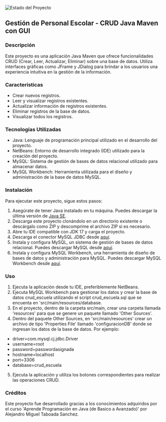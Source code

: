 ![Estado del Proyecto](https://img.shields.io/badge/Proyecto%20terminado-blue)

## Gestión de Personal Escolar - CRUD Java Maven con GUI

### Descripción
Este proyecto es una aplicación Java Maven que ofrece funcionalidades CRUD (Crear, Leer, Actualizar, Eliminar) sobre una base de datos. 
Utiliza interfaces gráficas como JFrame y JDialog para brindar a los usuarios una experiencia intuitiva en la gestión de la información.

### Características
- Crear nuevos registros.
- Leer y visualizar registros existentes.
- Actualizar información de registros existentes.
- Eliminar registros de la base de datos.
- Visualizar todos los registros.

### Tecnologías Utilizadas
- Java: Lenguaje de programación principal utilizado en el desarrollo del proyecto.
- NetBeans: Entorno de desarrollo integrado (IDE) utilizado para la creación del proyecto.
- MySQL: Sistema de gestión de bases de datos relacional utilizado para almacenar datos.
- MySQL Workbench: Herramienta utilizada para el diseño y administración de la base de datos MySQL.

### Instalación
Para ejecutar este proyecto, sigue estos pasos:
1. Asegúrate de tener Java instalado en tu máquina. Puedes descargar la última versión de [Java SE](https://www.oracle.com/co/java/technologies/downloads/#java17).
2. Descarga este proyecto clonándolo en un directorio existente o descárgalo como ZIP y descomprime el archivo ZIP si es necesario.
3. Abre tu IDE compatible con JDK 17 y carga el proyecto.
4. Descarga el conector MySQL JDBC desde [aquí](https://dev.mysql.com/downloads/connector/j/).
5. Instala y configura MySQL, un sistema de gestión de bases de datos relacional. Puedes descargar MySQL desde [aquí](https://dev.mysql.com/downloads/file/?id=526408).
6. Instala y configura MySQL Workbench, una herramienta de diseño de bases de datos y administración para MySQL. Puedes descargar MySQL Workbench desde [aquí](https://dev.mysql.com/downloads/workbench/).

### Uso
1. Ejecuta la aplicación desde tu IDE, preferiblemente NetBeans.
2. Ejecuta MySQL Workbench para gestionar los datos y crear la base de datos crud_escuela utilizando el script crud_escuela.sql que se encuenta en 'src/main/resources/database.
3. En el proyecto, dentro de la carpeta src/main, crear una carpeta llamada 'resources' para que se genere un paquete llamado 'Other Sources'.
4. Dentro del paquete Other Sources, en 'src/main/resources' crear un archivo de tipo 'Properties File' llamado 'configuracionDB' donde se ingresan los datos de la base de datos. Por ejemplo:
- driver=com.mysql.cj.jdbc.Driver
- username=root
- password=passwordasignada
- hostname=localhost
- port=3306
- database=crud_escuela
5. Ejecuta la aplicación y utiliza los botones correspondientes para realizar las operaciones CRUD.

### Créditos
Este proyecto fue desarrollado gracias a los conocimientos adquiridos por el curso 'Aprende Programación en Java (de Basico a Avanzado)' por Alejandro Miguel Taboada Sanchez.
